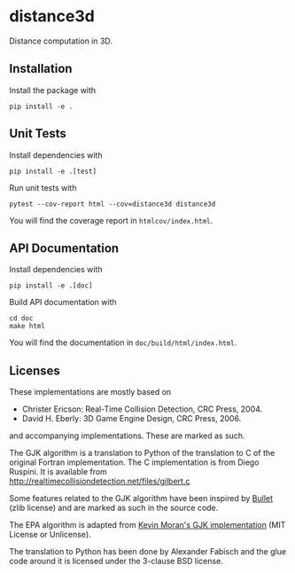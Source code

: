 # distance3d

Distance computation in 3D.

## Installation

Install the package with

    pip install -e .

## Unit Tests

Install dependencies with

    pip install -e .[test]

Run unit tests with

    pytest --cov-report html --cov=distance3d distance3d

You will find the coverage report in `htmlcov/index.html`.

## API Documentation

Install dependencies with

    pip install -e .[doc]

Build API documentation with

    cd doc
    make html

You will find the documentation in `doc/build/html/index.html`.

## Licenses

These implementations are mostly based on

* Christer Ericson: Real-Time Collision Detection, CRC Press, 2004.
* David H. Eberly: 3D Game Engine Design, CRC Press, 2006.

and accompanying implementations. These are marked as such.

The GJK algorithm is a translation to Python of the translation to C of the
original Fortran implementation. The C implementation is from Diego Ruspini.
It is available from http://realtimecollisiondetection.net/files/gilbert.c

Some features related to the GJK algorithm have been inspired by
[Bullet](https://github.com/bulletphysics/bullet3/) (zlib license) and are
marked as such in the source code.

The EPA algorithm is adapted from
[Kevin Moran's GJK implementation](https://github.com/kevinmoran/GJK)
(MIT License or Unlicense).

The translation to Python has been done by Alexander Fabisch and the glue
code around it is licensed under the 3-clause BSD license.
